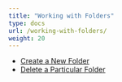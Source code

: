 ```yaml
---
title: "Working with Folders"
type: docs
url: /working-with-folders/
weight: 20
---
```


- [Create a New Folder](/create-a-new-folder/)
- [Delete a Particular Folder](/delete-a-particular-folder/)
